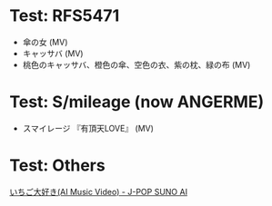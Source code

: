 # Test: RFS5471
* 傘の女 (MV)
* キャッサバ (MV)
* 桃色のキャッサバ、橙色の傘、空色の衣、紫の枕、緑の布 (MV)
# Test: S/mileage (now ANGERME)
* スマイレージ 『有頂天LOVE』 (MV)
# Test: Others
[いちご大好き(AI Music Video) - J-POP SUNO AI](https://www.youtube.com/watch?v=6QrJNHNd4DA)
